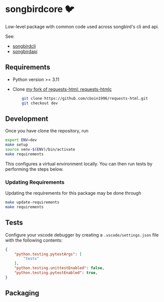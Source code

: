 # songbirdcore 🐦

Low-level package with common code used across songbird's
cli and api.

See: 

- [songbirdcli](https://github.com/cboin1996/songbird.git)
- [songbirdapi](https://github.com/cboin1996/songbirdapi.git)

## Requirements

- Python version >= 3.11
- Clone [my fork of requests-html: requests-htmlc](git@github.com:cboin1996/requests-html.git)

    ```bash
        git clone https://github.com/cboin1996/requests-html.git
        git checkout dev
    ```

## Development

Once you have clone the repository, run

```bash
export ENV=dev
make setup
source venv-$(ENV)/bin/activate
make requirements
```

This configures a virtual environment locally.
You can then run tests by performing the steps below.

### Updating Requirements

Updating the requirements for this package may be done
through

```bash
make update-requirements
make requirements
```

## Tests

Configure your vscode debugger by creating a `.vscode/settings.json`
file with the following contents:

```json
{
    "python.testing.pytestArgs": [
        "tests"
    ],
    "python.testing.unittestEnabled": false,
    "python.testing.pytestEnabled": true,
}
```

## Packaging


